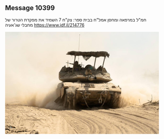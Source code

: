 ## Message 10399

חמ"ל במרפאה ומחסן אמל"ח בבית ספר:
צק"ח 7 השמיד את מפקדת הטרור של מחבלי שג'אעיה
https://www.idf.il/214776

![Photo](10399/10399_photo.jpg)
